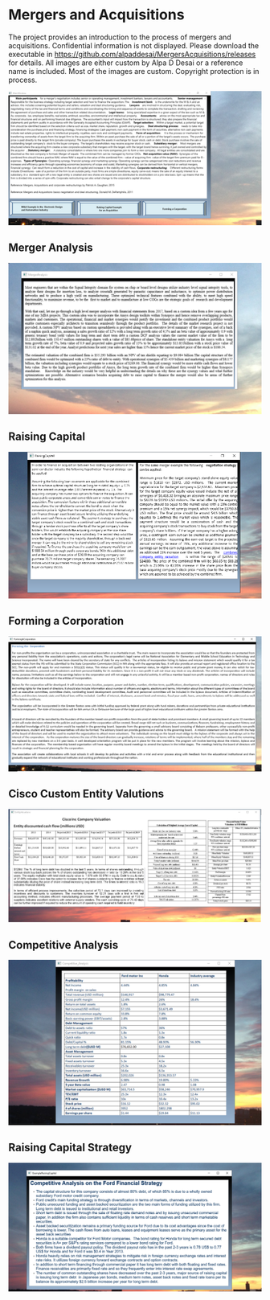 # Mergers and Acquisitions

The project provides an introduction to the process of mergers and acquisitions. Confidential information is not displayed. 
Please download the executable in https://github.com/alpaddesai/MergersAcquisitions/releases for details. 
All images are either custom by Alpa D Desai or a reference name is included.
Most of the images are custom. Copyright protection is in process.


![image](Image.png)

## Merger Analysis
![image](MergerAnalysisEDA.png)

## Raising Capital
![image](Image_RaisingCapital.png)

## Forming a Corporation
![image](FormingACorporation.png)

## Cisco Custom Entity Valutions
![image](CiscoCustomEntityValuations.png)

## Competitive Analysis
![image](CompetitiveAnalysis.png)

## Raising Capital Strategy
![image](FinancialStrategy.png)
